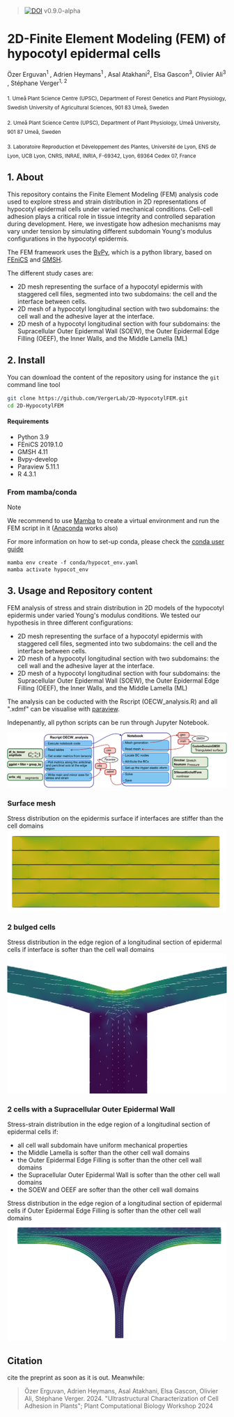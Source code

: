 > [![DOI](https://zenodo.org/badge/884713445.svg)](https://doi.org/10.5281/zenodo.14192237)  v0.9.0-alpha 

# 2D-Finite Element Modeling (FEM) of hypocotyl epidermal cells

Özer Erguvan<sup>1 </sup>, Adrien Heymans<sup>1 </sup>, Asal Atakhani<sup>2</sup>, Elsa Gascon<sup>3</sup>, Olivier Ali<sup>3 </sup>, Stéphane Verger<sup>1, 2</sup>

<sub>1. Umeå Plant Science Centre (UPSC), Department of Forest Genetics and Plant Physiology, Swedish University of Agricultural Sciences, 901 83 Umeå, Sweden​</sub>

<sub>2. Umeå Plant Science Centre (UPSC), Department of Plant Physiology, Umeå University, 901 87 Umeå, Sweden​</sub>

<sub>3. Laboratoire Reproduction et Développement des Plantes, Université de Lyon, ENS de Lyon, UCB Lyon, CNRS, INRAE, INRIA, F-69342, Lyon, 69364 Cedex 07, France</sub> 

## 1. About

This repository contains the Finite Element Modeling (FEM) analysis code used to explore stress and strain distribution in 2D representations of hypocotyl epidermal cells under varied mechanical conditions. Cell-cell adhesion plays a critical role in tissue integrity and controlled separation during development. Here, we investigate how adhesion mechanisms may vary under tension by simulating different subdomain Young's modulus configurations in the hypocotyl epidermis.

The FEM framework uses the [BvPy](https://gitlab.inria.fr/mosaic/bvpy), which is a python library, based on [FEniCS](https://fenicsproject.org/) and [GMSH](https://gmsh.info/).

The different study cases are:

- 2D mesh representing the surface of a hypocotyl epidermis with staggered cell files, segmented into two subdomains: the cell and the interface between cells.
- 2D mesh of a hypocotyl longitudinal section with two subdomains: the cell wall and the adhesive layer at the interface.
- 2D mesh of a hypocotyl longitudinal section with four subdomains: the Supracellular Outer Epidermal Wall (SOEW), the Outer Epidermal Edge Filling (OEEF), the Inner Walls, and the Middle Lamella (ML)

## 2. Install

You can download the content of the repository using for instance the `git` command line tool

```bash
git clone https://github.com/VergerLab/2D-HypocotylFEM.git
cd 2D-HypocotylFEM
```

#### Requirements

- Python 3.9
- FEniCS 2019.1.0
- GMSH 4.11
- Bvpy-develop
- Paraview 5.11.1
- R 4.3.1

### From mamba/conda

>[!NOTE] 
> We recommend to use [Mamba](https://mamba.readthedocs.io/en/latest/installation/mamba-installation.html) to create a virtual environment and run the FEM script in it ([Anaconda](https://www.anaconda.com/download) works also)
>
> For more information on how to set-up conda, please check the [conda user guide](https://conda.io/projects/conda/en/latest/user-guide/install)

```{bash}
mamba env create -f conda/hypocot_env.yaml
mamba activate hypocot_env
```

## 3. Usage and Repository content

FEM analysis of stress and strain distribution in 2D models of the hypocotyl epidermis under varied Young's modulus conditions. We tested our hypothesis in three different configurations:

- 2D mesh representing the surface of a hypocotyl epidermis with staggered cell files, segmented into two subdomains: the cell and the interface between cells.
- 2D mesh of a hypocotyl longitudinal section with two subdomains: the cell wall and the adhesive layer at the interface.
- 2D mesh of a hypocotyl longitudinal section with four subdomains: the Supracellular Outer Epidermal Wall (SOEW), the Outer Epidermal Edge Filling (OEEF), the Inner Walls, and the Middle Lamella (ML)

The analysis can be coducted with the Rscript (OECW_analysis.R) and all ".xdmf" can be visualise with [paraview](https://www.paraview.org/).

Indepenantly, all python scripts can be run through Jupyter Notebook.

![Code workflow](./data/out/img/Workflow.png)

### Surface mesh

Stress distribution on the epidermis surface if interfaces are stiffer than the cell domains
![Stress distribution on the epidermis surface if interfaces are stiffer than the cell domains](./data/out/img/surface.png)

### 2 bulged cells

Stress distribution in the edge region of a longitudinal section of epidermal cells if interface is softer than the cell wall domains
![Stress distribution in the edge region of a longitudinal section of epidermal cells if interface is softer than the cell wall domains](./data/out/img/2buldgedcells.png)

### 2 cells with a Supracellular Outer Epidermal Wall

Stress-strain distribution in the edge region of a longitudinal section of epidermal cells if:

- all cell wall subdomain have uniform mechanical properties
- the Middle Lamella is softer than the other cell wall domains
- the Outer Epidermal Edge Filling is softer than the other cell wall domains
- the Supracellular Outer Epidermal Wall is softer than the other cell wall domains
- the SOEW and OEEF are softer than the other cell wall domains

Stress distribution in the edge region of a longitudinal section of epidermal cells if Outer Epidermal Edge Filling is softer than the other cell wall domains
![Stress distribution in the edge region of a longitudinal section of epidermal cells if Outer Epidermal Edge Filling is softer than the other cell wall domains](./data/out/img/oeef.png)

## Citation

cite the preprint as soon as it is out.
Meanwhile:

>  Özer Erguvan, Adrien Heymans, Asal Atakhani, Elsa Gascon, Olivier Ali, Stéphane Verger. 2024. "Ultrastructural Characterization of Cell Adhesion in Plants"; Plant Computational Biology Workshop 2024






